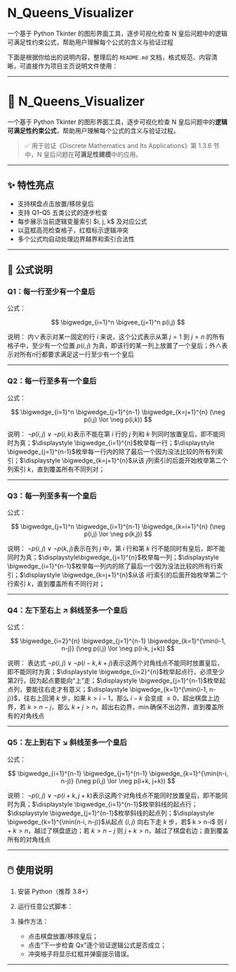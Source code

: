 # N_Queens_Visualizer
一个基于 Python Tkinter 的图形界面工具，逐步可视化检查 N 皇后问题中的逻辑可满足性约束公式，帮助用户理解每个公式的含义与验证过程

下面是根据你给出的说明内容，整理后的 `README.md` 文档，格式规范、内容清晰，可直接作为项目主页说明文件使用：

---

# 🧠 N\_Queens\_Visualizer

一个基于 Python Tkinter 的图形界面工具，逐步可视化检查 N 皇后问题中的**逻辑可满足性约束公式**，帮助用户理解每个公式的含义与验证过程。

> ✅ 用于验证《Discrete Mathematics and Its Applications》第 1.3.6 节中，N 皇后问题在**可满足性建模**中的应用。

---

## ✨ 特性亮点

* 支持棋盘点击放置/移除皇后
* 支持 Q1–Q5 五类公式的逐步检查
* 每步展示当前逻辑变量索引 \$i, j, k\$ 及对应公式
* 以蓝框高亮检查格子，红框标示逻辑冲突
* 多个公式均自动处理边界越界和索引合法性

---

## 📐 公式说明

### Q1：每一行**至少**有一个皇后

公式：

$$
\bigwedge_{i=1}^n \bigvee_{j=1}^n p(i,j)
$$

说明：
内$\lor$表示对某一固定的行 $i$ 来说，这个公式表示从第 $j = 1$ 到 $j = n$ 的所有格子中，至少有一个位置 $p(i, j)$ 为真，即该行的某一列上放置了一个皇后；外$\land$表示对所有$n$行都要求满足这一行至少有一个皇后

---

### Q2：每一行**至多**有一个皇后

公式：

$$
\bigwedge_{i=1}^n \bigwedge_{j=1}^{n-1} \bigwedge_{k=j+1}^{n} (\neg p(i,j) \lor \neg p(i,k))
$$

说明：
$\neg p(i,j) \lor \neg p(i,k)$表示不能在第 $i$ 行的 $j$ 列和 $k$ 列同时放置皇后，即不能同时为真；$\displaystyle \bigwedge_{i=1}^{n}$枚举每一行；$\displaystyle \bigwedge_{j=1}^{n-1}$枚举每一行内的除了最后一个因为没法比较的所有列索引；$\displaystyle \bigwedge_{k=j+1}^{n}$从该 $j$列索引的后面开始枚举第二个列索引 $k$，直到覆盖所有不同列对；

---

### Q3：每一列**至多**有一个皇后

公式：

$$
\bigwedge_{j=1}^n \bigwedge_{i=1}^{n-1} \bigwedge_{k=i+1}^{n} (\neg p(i,j) \lor \neg p(k,j))
$$

说明：
$\neg p(i,j) \lor \neg p(k,j)$表示在列 $j$ 中，第 $i$ 行和第 $k$ 行不能同时有皇后，即不能同时为真；$\displaystyle\bigwedge_{j=1}^{n}$枚举每一列；$\displaystyle \bigwedge_{i=1}^{n-1}$枚举每一列内的除了最后一个因为没法比较的所有行索引；$\displaystyle \bigwedge_{k=j+1}^{n}$从该 $i$行索引的后面开始枚举第二个行索引 $k$，直到覆盖所有不同行对；

---

### Q4：左下至右上 ↗ **斜线至多一个皇后**

公式：

$$
\bigwedge_{i=2}^{n} \bigwedge_{j=1}^{n-1} \bigwedge_{k=1}^{\min(i-1, n-j)} (\neg p(i,j) \lor \neg p(i-k, j+k))
$$

说明：
表达式 $\neg p(i,j) \lor \neg p(i-k, k+j)$表示这两个对角线点不能同时放置皇后，即不能同时为真；$\displaystyle \bigwedge_{i=2}^{n}$枚举起点行，必须至少第2行，因为起点要能向“上”走；$\displaystyle \bigwedge_{j=1}^{n-1}$枚举起点列，要能往右走才有意义；$\displaystyle \bigwedge_{k=1}^{\min(i-1, n-j)}$，往右上回溯 $k$ 步，如果 $k > i-1$，那么 $i - k$ 会变成 $≤0$，超出棋盘上边界，若 $k > n - j$，那么 $k + j > n$，超出右边界，$\min$确保不出边界，直到覆盖所有的对角线点

---

### Q5：左上到右下 ↘ **斜线至多一个皇后**

公式：

$$
\bigwedge_{i=1}^{n-1} \bigwedge_{j=1}^{n-1} \bigwedge_{k=1}^{\min(n-i, n-j)} (\neg p(i,j) \lor \neg p(i+k, j+k))
$$

说明：
$\neg p(i,j) \lor \neg p(i+k,j+k)$表示这两个对角线点不能同时放置皇后，即不能同时为真；$\displaystyle \bigwedge_{i=1}^{n-1}$枚举斜线的起点行；$\displaystyle \bigwedge_{j=1}^{n-1}$枚举斜线的起点列；$\displaystyle \bigwedge_{k=1}^{\min(n-i, n-j)}$从起点 $(i,j)$ 向右下走 $k$ 步，若$ k > n-i$ 则 $i+k > n$，越过了棋盘底边；若 $k > n-j$ 则 $j+k > n$，越过了棋盘右边；直到覆盖所有的对角线点

---

## 🖱️ 使用说明

1. 安装 Python（推荐 3.8+）
2. 运行任意公式脚本：
3. 操作方法：

   * 点击棋盘放置/移除皇后；
   * 点击“下一步检查 Qx”逐个验证逻辑公式是否成立；
   * 冲突格子将显示红框并弹窗提示错误。

---

